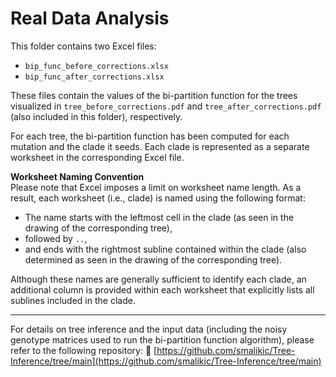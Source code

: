 # Real Data Analysis

This folder contains two Excel files:  
- `bip_func_before_corrections.xlsx`  
- `bip_func_after_corrections.xlsx`  

These files contain the values of the bi-partition function for the trees visualized in `tree_before_corrections.pdf` and `tree_after_corrections.pdf` (also included in this folder), respectively.

For each tree, the bi-partition function has been computed for each mutation and the clade it seeds. Each clade is represented as a separate worksheet in the corresponding Excel file.

**Worksheet Naming Convention**  
Please note that Excel imposes a limit on worksheet name length. As a result, each worksheet (i.e., clade) is named using the following format:  
- The name starts with the leftmost cell in the clade (as seen in the drawing of the corresponding tree),  
- followed by `..`,  
- and ends with the rightmost subline contained within the clade (also determined as seen in the drawing of the corresponding tree).

Although these names are generally sufficient to identify each clade, an additional column is provided within each worksheet that explicitly lists all sublines included in the clade.

---

For details on tree inference and the input data (including the noisy genotype matrices used to run the bi-partition function algorithm), please refer to the following repository:
🔗 [https://github.com/smalikic/Tree-Inference/tree/main](https://github.com/smalikic/Tree-Inference/tree/main)
